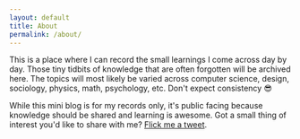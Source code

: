 ```yaml
---
layout: default
title: About
permalink: /about/
---
```


This is a place where I can record the small learnings I come across day by day. Those tiny tidbits of knowledge that are often forgotten will be archived here. The topics will most likely be varied across computer science, design, sociology, physics, math, psychology, etc. Don't expect consistency 😎

While this mini blog is for my records only, it's public facing because knowledge should be shared and learning is awesome. Got a small thing of interest you'd like to share with me? [Flick me a tweet](https://twitter.com/Sereeena).